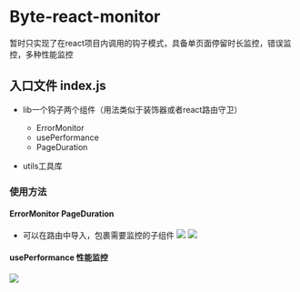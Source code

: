 # Byte-react-monitor
暂时只实现了在react项目内调用的钩子模式，具备单页面停留时长监控，错误监控，多种性能监控

## 入口文件 index.js

* lib一个钩子两个组件（用法类似于装饰器或者react路由守卫）
  * ErrorMonitor
  * usePerformance
  * PageDuration

* utils工具库

### 使用方法
####  ErrorMonitor PageDuration
* 可以在路由中导入，包裹需要监控的子组件
![](https://github.com/HuahuaWowo/Byte-react-monitor/master/example/import.png)
![](https://github.com/HuahuaWowo/Byte-react-monitor/master/example/routerimport.png)


#### usePerformance 性能监控
![](https://github.com/HuahuaWowo/Byte-react-monitor/master/example/globalMonitor.png)
